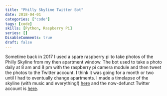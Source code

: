 ```yaml
---
title: "Philly Skyline Twitter Bot"
date: 2018-04-01
categories: ["code"]
tags: [code]
skills: [Python, Raspberry Pi]
series: []
DisableComments: true
draft: false
---
```


Sometime back in 2017 I used a spare raspberry pi to take photos of the Philly Skyline from my then apartment window. The bot used to take a photo daily at 8 am and 8 pm with the raspberry pi camera module and then tweet the photos to the Twitter account. I think it was going for a month or two until I had to eventually change apartments. I made a timelapse of the skyline (with music and everything!) [here](https://www.instagram.com/p/BhCg-BfHsJs/) and the now-defunct Twitter account is [here](https://twitter.com/philly_skyline).


<br>
